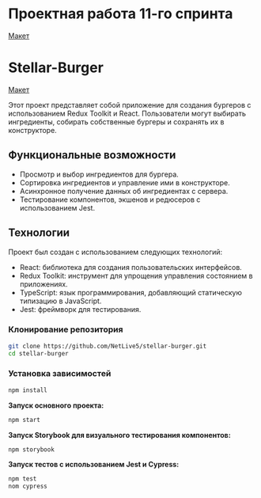 # Проектная работа 11-го спринта

[Макет](<https://www.figma.com/file/vIywAvqfkOIRWGOkfOnReY/React-Fullstack_-Проектные-задачи-(3-месяца)_external_link?type=design&node-id=0-1&mode=design>)

# Stellar-Burger

[Макет](<https://www.figma.com/file/vIywAvqfkOIRWGOkfOnReY/React-Fullstack_-Проектные-задачи-(3-месяца)_external_link?type=design&node-id=0-1&mode=design>)

Этот проект представляет собой приложение для создания бургеров с использованием Redux Toolkit и React. Пользователи могут выбирать ингредиенты, собирать собственные бургеры и сохранять их в конструкторе.


## Функциональные возможности
- Просмотр и выбор ингредиентов для бургера.
- Сортировка ингредиентов и управление ими в конструкторе.
- Асинхронное получение данных об ингредиентах с сервера.
- Тестирование компонентов, экшенов и редюсеров с использованием Jest.


## Технологии
Проект был создан с использованием следующих технологий:

- React: библиотека для создания пользовательских интерфейсов.
- Redux Toolkit: инструмент для упрощения управления состоянием в приложениях.
- TypeScript: язык программирования, добавляющий статическую типизацию в JavaScript.
- Jest: фреймворк для тестирования.
### Клонирование репозитория
```bash
git clone https://github.com/NetLive5/stellar-burger.git
cd stellar-burger
```

### Установка зависимостей
```bash
npm install
```

**Запуск основного проекта:**
```bash
npm start 
```

**Запуск Storybook для визуального тестирования компонентов:**
```bash
npm storybook 
```
**Запуск тестов с использованием Jest и Cypress:**
```bash
npm test
nom cypress
```
